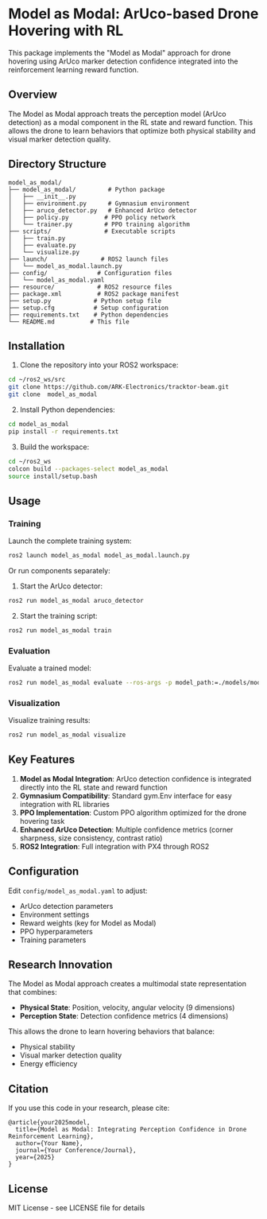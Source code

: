 # Model as Modal: ArUco-based Drone Hovering with RL

This package implements the "Model as Modal" approach for drone hovering using ArUco marker detection confidence integrated into the reinforcement learning reward function.

## Overview

The Model as Modal approach treats the perception model (ArUco detection) as a modal component in the RL state and reward function. This allows the drone to learn behaviors that optimize both physical stability and visual marker detection quality.

## Directory Structure

```
model_as_modal/
├── model_as_modal/         # Python package
│   ├── __init__.py
│   ├── environment.py      # Gymnasium environment
│   ├── aruco_detector.py   # Enhanced ArUco detector
│   ├── policy.py          # PPO policy network
│   └── trainer.py         # PPO training algorithm
├── scripts/               # Executable scripts
│   ├── train.py
│   ├── evaluate.py
│   └── visualize.py
├── launch/               # ROS2 launch files
│   └── model_as_modal.launch.py
├── config/              # Configuration files
│   └── model_as_modal.yaml
├── resource/            # ROS2 resource files
├── package.xml          # ROS2 package manifest
├── setup.py            # Python setup file
├── setup.cfg           # Setup configuration
├── requirements.txt    # Python dependencies
└── README.md          # This file
```

## Installation

1. Clone the repository into your ROS2 workspace:

```bash
cd ~/ros2_ws/src
git clone https://github.com/ARK-Electronics/tracktor-beam.git
git clone  model_as_modal
```

2. Install Python dependencies:

```bash
cd model_as_modal
pip install -r requirements.txt
```

3. Build the workspace:

```bash
cd ~/ros2_ws
colcon build --packages-select model_as_modal
source install/setup.bash
```

## Usage

### Training

Launch the complete training system:

```bash
ros2 launch model_as_modal model_as_modal.launch.py
```

Or run components separately:

1. Start the ArUco detector:

```bash
ros2 run model_as_modal aruco_detector
```

2. Start the training script:

```bash
ros2 run model_as_modal train
```

### Evaluation

Evaluate a trained model:

```bash
ros2 run model_as_modal evaluate --ros-args -p model_path:=./models/model_final.pth
```

### Visualization

Visualize training results:

```bash
ros2 run model_as_modal visualize
```

## Key Features

1. **Model as Modal Integration**: ArUco detection confidence is integrated directly into the RL state and reward function
2. **Gymnasium Compatibility**: Standard gym.Env interface for easy integration with RL libraries
3. **PPO Implementation**: Custom PPO algorithm optimized for the drone hovering task
4. **Enhanced ArUco Detection**: Multiple confidence metrics (corner sharpness, size consistency, contrast ratio)
5. **ROS2 Integration**: Full integration with PX4 through ROS2

## Configuration

Edit `config/model_as_modal.yaml` to adjust:

- ArUco detection parameters
- Environment settings
- Reward weights (key for Model as Modal)
- PPO hyperparameters
- Training parameters

## Research Innovation

The Model as Modal approach creates a multimodal state representation that combines:

- **Physical State**: Position, velocity, angular velocity (9 dimensions)
- **Perception State**: Detection confidence metrics (4 dimensions)

This allows the drone to learn hovering behaviors that balance:

- Physical stability
- Visual marker detection quality
- Energy efficiency

## Citation

If you use this code in your research, please cite:

```
@article{your2025model,
  title={Model as Modal: Integrating Perception Confidence in Drone Reinforcement Learning},
  author={Your Name},
  journal={Your Conference/Journal},
  year={2025}
}
```

## License

MIT License - see LICENSE file for details
